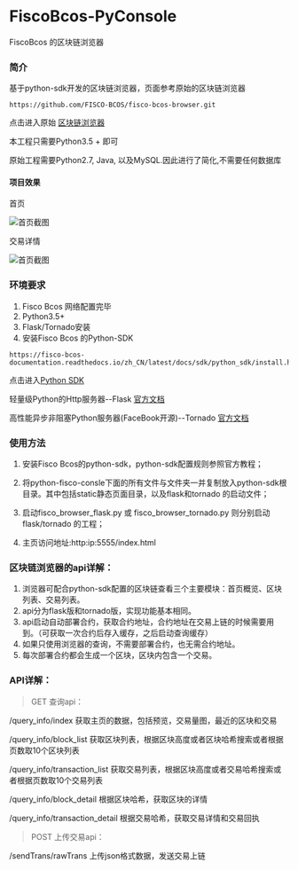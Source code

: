 # FiscoBcos-PyConsole
FiscoBcos 的区块链浏览器

### 简介
基于python-sdk开发的区块链浏览器，页面参考原始的区块链浏览器
```
https://github.com/FISCO-BCOS/fisco-bcos-browser.git
```
点击进入原始 [区块链浏览器](https://github.com/FISCO-BCOS/fisco-bcos-browser.git)

本工程只需要Python3.5 + 即可

原始工程需要Python2.7, Java, 以及MySQL.因此进行了简化,不需要任何数据库

#### 项目效果
首页

![首页截图](https://github.com/Wall-ee/FiscoBcos-PyConsole/blob/master/index.png)

交易详情

![首页截图](https://github.com/Wall-ee/FiscoBcos-PyConsole/blob/master/transaction_detail.png)

### 环境要求
1. Fisco Bcos 网络配置完毕
2. Python3.5+
3. Flask/Tornado安装
4. 安装Fisco Bcos 的Python-SDK
```
https://fisco-bcos-documentation.readthedocs.io/zh_CN/latest/docs/sdk/python_sdk/install.html
```
点击进入[Python SDK](https://fisco-bcos-documentation.readthedocs.io/zh_CN/latest/docs/sdk/python_sdk/install.html)

轻量级Python的Http服务器--Flask [官方文档](https://flask.palletsprojects.com/en/master/)

高性能异步非阻塞Python服务器(FaceBook开源)--Tornado [官方文档](http://www.tornadoweb.org/en/stable/)
### 使用方法

1. 安装Fisco Bcos的python-sdk，python-sdk配置规则参照官方教程；

2. 将python-fisco-consle下面的所有文件与文件夹一并复制放入python-sdk根目录。其中包括static静态页面目录，以及flask和tornado 的启动文件；

3. 启动fisco_browser_flask.py 或 fisco_browser_tornado.py 则分别启动flask/tornado 的工程；

4. 主页访问地址:http:ip:5555/index.html

### 区块链浏览器的api详解：

1. 浏览器可配合python-sdk配置的区块链查看三个主要模块：首页概览、区块列表、交易列表。
2. api分为flask版和tornado版，实现功能基本相同。
3. api启动自动部署合约，获取合约地址，合约地址在交易上链的时候需要用到。（可获取一次合约后存入缓存，之后启动查询缓存）
4. 如果只使用浏览器的查询，不需要部署合约，也无需合约地址。
5. 每次部署合约都会生成一个区块，区块内包含一个交易。


### API详解：

>GET 查询api：

/query_info/index  获取主页的数据，包括预览，交易量图，最近的区块和交易

/query_info/block_list  获取区块列表，根据区块高度或者区块哈希搜索或者根据页数取10个区块列表

/query_info/transaction_list  获取交易列表，根据区块高度或者交易哈希搜索或者根据页数取10个交易列表

/query_info/block_detail   根据区块哈希，获取区块的详情

/query_info/transaction_detail   根据交易哈希，获取交易详情和交易回执

>POST 上传交易api：

/sendTrans/rawTrans   上传json格式数据，发送交易上链 